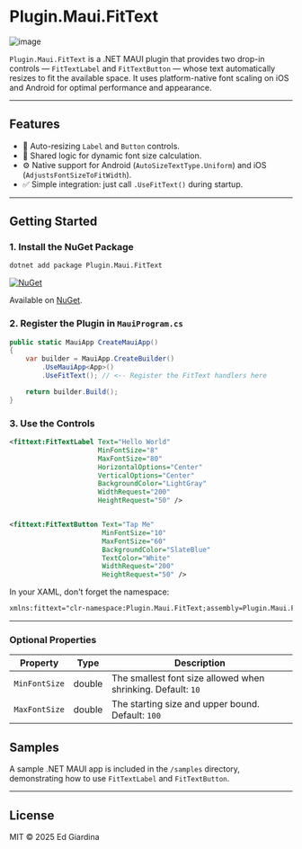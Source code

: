 # Plugin.Maui.FitText

![image](https://github.com/user-attachments/assets/b1b92faa-7d81-46f4-a883-c7a0ca5fc8e1)

`Plugin.Maui.FitText` is a .NET MAUI plugin that provides two drop-in controls — `FitTextLabel` and `FitTextButton` — whose text automatically resizes to fit the available space. It uses platform-native font scaling on iOS and Android for optimal performance and appearance.

---

## Features

- 📏 Auto-resizing `Label` and `Button` controls.
- 🧠 Shared logic for dynamic font size calculation.
- ⚙️ Native support for Android (`AutoSizeTextType.Uniform`) and iOS (`AdjustsFontSizeToFitWidth`).
- ✅ Simple integration: just call `.UseFitText()` during startup.

---

## Getting Started

### 1. Install the NuGet Package

```bash
dotnet add package Plugin.Maui.FitText
```

[![NuGet](https://img.shields.io/nuget/v/Plugin.Maui.FitText.svg?label=NuGet)](https://www.nuget.org/packages/Plugin.Maui.FitText/)

Available on [NuGet](http://www.nuget.org/packages/Plugin.Maui.FitText).

### 2. Register the Plugin in `MauiProgram.cs`

```csharp
public static MauiApp CreateMauiApp()
{
    var builder = MauiApp.CreateBuilder()
        .UseMauiApp<App>()
        .UseFitText(); // <-- Register the FitText handlers here

    return builder.Build();
}
```

### 3. Use the Controls

```xml
<fittext:FitTextLabel Text="Hello World"
                      MinFontSize="8"
                      MaxFontSize="80"
                      HorizontalOptions="Center"
                      VerticalOptions="Center"
                      BackgroundColor="LightGray"
                      WidthRequest="200"
                      HeightRequest="50" />


<fittext:FitTextButton Text="Tap Me"
                       MinFontSize="10"
                       MaxFontSize="60"
                       BackgroundColor="SlateBlue"
                       TextColor="White"
                       WidthRequest="200"
                       HeightRequest="50" />
```

In your XAML, don't forget the namespace:

```xml
xmlns:fittext="clr-namespace:Plugin.Maui.FitText;assembly=Plugin.Maui.FitText"
```

---

### Optional Properties

| Property       | Type   | Description                                                  |
|----------------|--------|--------------------------------------------------------------|
| `MinFontSize`  | double | The smallest font size allowed when shrinking. Default: `10` |
| `MaxFontSize`  | double | The starting size and upper bound. Default: `100`            |


## Samples

A sample .NET MAUI app is included in the `/samples` directory, demonstrating how to use `FitTextLabel` and `FitTextButton`.

---

## License

MIT © 2025 Ed Giardina

